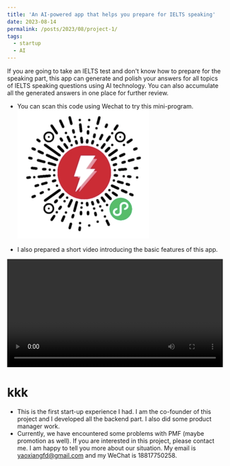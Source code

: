 ```yaml
---
title: 'An AI-powered app that helps you prepare for IELTS speaking'
date: 2023-08-14
permalink: /posts/2023/08/project-1/
tags:
  - startup
  - AI
---
```


If you are going to take an IELTS test and don't know how to prepare for the speaking part, this app can generate and polish your answers for all topics of IELTS speaking questions using AI technology. You can also accumulate all the generated answers in one place for further review.


- You can scan this code using Wechat to try this mini-program.
![unavailable](/images/projects/kaoyazhan/WechatIMG2572.png)

- I also prepared a short video introducing the basic features of this app.

<div>
<video id="video" controls="" width="100%">
  <source id="mp4" src="/images/projects/kaoyazhan/KYZ_demo.mp4" type="video/mp4">
</videos>
</div>

# kkk
- This is the first start-up experience I had. I am the co-founder of this project and I developed all the backend part. I also did some product manager work.
- Currently, we have encountered some problems with PMF (maybe promotion as well). If you are interested in this project, please contact me. I am happy to tell you more about our situation. My email is yaoxiangfd@gmail.com and my WeChat is 18817750258.